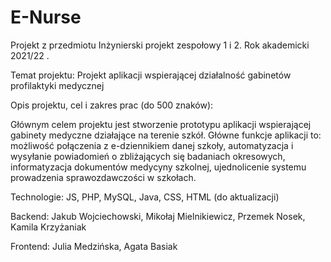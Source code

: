 # E-Nurse
Projekt z przedmiotu Inżynierski projekt zespołowy 1 i 2. Rok akademicki 2021/22 .

Temat projektu: Projekt aplikacji wspierającej działalność gabinetów profilaktyki medycznej  

Opis projektu, cel i zakres prac (do 500 znaków): 

Głównym celem projektu jest stworzenie prototypu aplikacji wspierającej gabinety medyczne działające na terenie szkół. Główne funkcje aplikacji to: możliwość połączenia z e-dziennikiem danej szkoły, automatyzacja i wysyłanie powiadomień o zbliżających się badaniach okresowych, informatyzacja dokumentów medycyny szkolnej, ujednolicenie systemu prowadzenia sprawozdawczości w szkołach. 

Technologie: JS, PHP, MySQL, Java, CSS, HTML (do aktualizacji)

Backend: Jakub Wojciechowski, Mikołaj Mielnikiewicz, Przemek Nosek, Kamila Krzyżaniak

Frontend: Julia Medzińska, Agata Basiak
